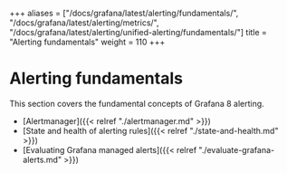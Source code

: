 +++
aliases = ["/docs/grafana/latest/alerting/fundamentals/", "/docs/grafana/latest/alerting/metrics/", "/docs/grafana/latest/alerting/unified-alerting/fundamentals/"]
title = "Alerting fundamentals"
weight = 110
+++

# Alerting fundamentals

This section covers the fundamental concepts of Grafana 8 alerting.

- [Alertmanager]({{< relref "./alertmanager.md" >}})
- [State and health of alerting rules]({{< relref "./state-and-health.md" >}})
- [Evaluating Grafana managed alerts]({{< relref "./evaluate-grafana-alerts.md" >}})
